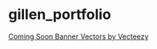 # gillen_portfolio












<a href="https://www.vecteezy.com/free-vector/coming-soon-banner">Coming Soon Banner Vectors by Vecteezy</a>